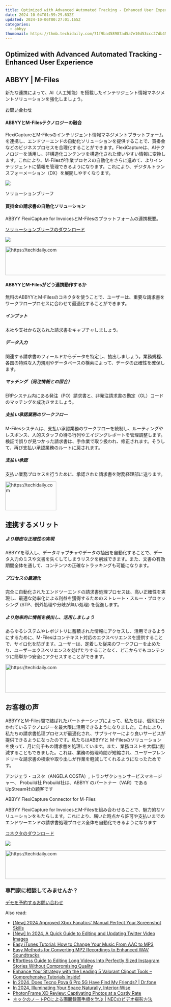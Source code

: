 ```yaml
---
title: Optimized with Advanced Automated Tracking - Enhanced User Experience
date: 2024-10-04T01:59:29.632Z
updated: 2024-10-06T00:27:01.165Z
categories:
  - abbyy
thumbnail: https://thmb.techidaily.com/71f9ba458987ad5a7e10d53ccc27db4550bc2d9a8583a7d8f8671b37d556003d.jpg
---
```


## Optimized with Advanced Automated Tracking - Enhanced User Experience

## 

## ABBYY | M-Files 

新たな連携によって、AI（人工知能）を搭載したインテリジェント情報マネジメントソリューションを強化しましょう。

[お問い合わせ](https://tools.techidaily.com/abbyy/products/)

#### ABBYYとM-Filesテクノロジーの融合 

FlexiCaptureとM-Filesのインテリジェント情報マネジメントプラットフォームを連携し、エンドツーエンドの自動化ソリューションを提供することで、買掛金などのビジネスプロセスを合理化することができます。FlexiCaptureは、AIテクノロジーを活用し、非構造化コンテンツを構造化された使いやすい情報に変換します。これにより、M-Filesが作業プロセスの自動化をさらに進めて、よりインテリジェントに情報を管理できるようになります。これにより、デジタルトランスフォーメーション（DX）を展開しやすくなります。

![](https://content.abbyy.com/-/media/project/abbyy/abbyy/products/vantage/vantage_overview_1.jpg?h=716&iar=0&w=1272)

ソリューションブリーフ 

#### 買掛金の請求書の自動化ソリューション 

ABBYY FlexiCapture for InvoicesとM-Filesのプラットフォームの連携概要。

[ソリューションブリーフのダウンロード](https://static3.abbyy.com/abbyycommedia/34365/solutionbrief-mfiles-abbyy-integrated-solutions-en.pdf)

![](https://content.abbyy.com/-/media/project/abbyy/abbyy/solutions/digital-document-archiving/drawer-image.jpg?h=392&iar=0&w=696)

<!-- affiliate ads begin -->
<a href="https://appsumo.8odi.net/c/5597632/2123750/7443" target="_top" id="2123750">
  <img src="//a.impactradius-go.com/display-ad/7443-2123750" border="0" alt="https://techidaily.com" width="728" height="90"/>
</a>
<img height="0" width="0" src="https://appsumo.8odi.net/i/5597632/2123750/7443" style="position:absolute;visibility:hidden;" border="0" />
<!-- affiliate ads end -->

#### ABBYYとM-Filesがどう連携動作するか 

無料のABBYYとM-Filesのコネクタを使うことで、ユーザーは、重要な請求書をワークフロープロセスに合わせて最適化することができます。

##### インプット 

本社や支社から送られた請求書をキャプチャしましょう。

##### データ入力 

関連する請求書のフィールドからデータを特定し、抽出しましょう。業務規程、各国の特殊な入力規則やデータベースの検索によって、データの正確性を確保します。

##### マッチング（発注情報との照合）

ERPシステム内にある発注（PO）請求書と、非発注請求書の勘定（GL）コードのマッチングを成功させましょう。

##### 支払い承認業務のワークフロー 

M-Filesシステムは、支払い承認業務のワークフローを統制し、ルーティングやレスポンス、人的スタッフの待ち行列やエイジングレポートを管理調整します。検証で誤りが見つかった請求書は、手作業で取り扱われ、修正されます。そうして、再び支払い承認業務のルートに戻されます。

##### 支払い承認

支払い業務プロセスを行うために、承認された請求書を財務経理部に送ります。

<!-- affiliate ads begin -->
<a href="https://aligracehair.sjv.io/c/5597632/2135410/19272" target="_top" id="2135410">
  <img src="//a.impactradius-go.com/display-ad/19272-2135410" border="0" alt="https://techidaily.com" width="160" height="90"/>
</a>
<img height="0" width="0" src="https://aligracehair.sjv.io/i/5597632/2135410/19272" style="position:absolute;visibility:hidden;" border="0" />
<!-- affiliate ads end -->

## 連携するメリット 

##### より精密な正確性の実現 

ABBYYを導入し、データキャプチャやデータの抽出を自動化することで、データ入力のミスや文書を失くしてしまうリスクを削減できます。また、文書の有効期間全体を通して、コンテンツの正確なトラッキングも可能になります。

##### プロセスの最適化 

完全に自動化されたエンドツーエンドの請求書処理プロセスは、高い正確性を実現し、最適な効率化による利益を獲得するためのストレート・スルー・プロセッシング (STP、例外処理や分岐が無い処理) を促進します。

##### より効率的に情報を検出し、活用しましょう 

あらゆるシステムやレポジトリに蓄積された情報にアクセスし、活用できるようにするために、M-Filesはコンテキスト対応のエクスペリエンスを提供することで、サイロ化を防ぎます。ユーザーは、定着した従来のワークフローを止めたり、ユーザーエクスペリエンスを妨げたりすることなく、どこからでもコンテンツに簡単かつ安全にアクセスすることができます。

<!-- affiliate ads begin -->
<a href="https://malaysia-healthcare-travel-council.pxf.io/c/5597632/1557743/17382" target="_top" id="1557743">
  <img src="//a.impactradius-go.com/display-ad/17382-1557743" border="0" alt="https://techidaily.com" width="728" height="90"/>
</a>
<img height="0" width="0" src="https://malaysia-healthcare-travel-council.pxf.io/i/5597632/1557743/17382" style="position:absolute;visibility:hidden;" border="0" />
<!-- affiliate ads end -->

## お客様の声 

ABBYYとM-Files間で結ばれたパートナーシップによって、私たちは、個別に分かれているテクノロジーを最大限に活用できるようになりました。これにより、私たちの請求書処理プロセスが最適化され、サプライヤーにより良いサービスが提供できるようになったのです。私たちはABBYYと M-Filesのソリューションを使って、月に何千もの請求書を処理しています。また、業務コストを大幅に削減することもできました。これは、業務の処理時間が短縮され、ユーザーフレンドリーな請求書の検索や取り出しが作業を軽減してくれるようになったためです。 

アンジェラ・コスタ（ANGELA COSTA）, トランザクションサービスマネージャー、 Probuild社 Probuild社は、ABBYY のパートナー（VAR）であるUpStream社の顧客です 

ABBYY FlexiCapture Connector for M-Files

ABBYY FlexiCapture for InvoicesとM-Filesを組み合わせることで、魅力的なソリューションをもたらします。これにより、届いた時点から許可や支払いまでのエンドツーエンドの請求書処理プロセス全体を自動化できるようになります

[コネクタのダウンロード](https://tools.techidaily.com/abbyy/products/)

![](https://content.abbyy.com/-/media/feature/basecomponents/clients/m-files.png?h=40&iar=0&w=120)

<!-- affiliate ads begin -->
<a href="https://aligracehair.sjv.io/c/5597632/2012420/19272" target="_top" id="2012420">
  <img src="//a.impactradius-go.com/display-ad/19272-2012420" border="0" alt="https://techidaily.com" width="728" height="90"/>
</a>
<img height="0" width="0" src="https://aligracehair.sjv.io/i/5597632/2012420/19272" style="position:absolute;visibility:hidden;" border="0" />
<!-- affiliate ads end -->

### 専門家に相談してみませんか？

[デモを予約する](https://tools.techidaily.com/abbyy/products/)[お問い合わせ](https://tools.techidaily.com/abbyy/products/)

<ins class="adsbygoogle"
     style="display:block"
     data-ad-format="autorelaxed"
     data-ad-client="ca-pub-7571918770474297"
     data-ad-slot="1223367746"></ins>

<ins class="adsbygoogle"
     style="display:block"
     data-ad-client="ca-pub-7571918770474297"
     data-ad-slot="8358498916"
     data-ad-format="auto"
     data-full-width-responsive="true"></ins>

<span class="atpl-alsoreadstyle">Also read:</span>
<div><ul>
<li><a href="https://on-screen-recording.techidaily.com/new-2024-approved-xbox-fanatics-manual-perfect-your-screenshot-skills/"><u>[New] 2024 Approved Xbox Fanatics' Manual Perfect Your Screenshot Skills</u></a></li>
<li><a href="https://twitter-videos.techidaily.com/new-in-2024-a-quick-guide-to-editing-and-updating-twitter-video-images/"><u>[New] In 2024, A Quick Guide to Editing and Updating Twitter Video Images</u></a></li>
<li><a href="https://solve-helper.techidaily.com/easy-itunes-tutorial-how-to-change-your-music-from-aac-to-mp3/"><u>Easy iTunes Tutorial: How to Change Your Music From AAC to MP3</u></a></li>
<li><a href="https://solve-helper.techidaily.com/easy-methods-for-converting-mp2-recordings-to-enhanced-wav-soundtracks/"><u>Easy Methods for Converting MP2 Recordings to Enhanced WAV Soundtracks</u></a></li>
<li><a href="https://solve-helper.techidaily.com/effortless-guide-to-editing-long-videos-into-perfectly-sized-instagram-stories-without-compromising-quality/"><u>Effortless Guide to Editing Long Videos Into Perfectly Sized Instagram Stories Without Compromising Quality</u></a></li>
<li><a href="https://solve-helper.techidaily.com/enhance-your-strategy-with-the-leading-5-valorant-clipout-tools-comprehensive-tutorials-inside/"><u>Enhance Your Strategy with the Leading 5 Valorant Clipout Tools – Comprehensive Tutorials Inside!</u></a></li>
<li><a href="https://location-social.techidaily.com/in-2024-does-tecno-pova-6-pro-5g-have-find-my-friends-drfone-by-drfone-virtual-android/"><u>In 2024, Does Tecno Pova 6 Pro 5G Have Find My Friends? | Dr.fone</u></a></li>
<li><a href="https://some-knowledge.techidaily.com/in-2024-illuminating-your-space-naturally-interior-wise/"><u>In 2024, Illuminating Your Space Naturally, Interior-Wise</u></a></li>
<li><a href="https://buynow-marvelous.techidaily.com/photonframe-xd-review-captivating-photos-at-a-costly-rate/"><u>PhotonFrame XD Review: Captivating Photos at a Costly Rate</u></a></li>
<li><a href="https://some-knowledge.techidaily.com/pc-nec/"><u>ネックのノートPCによる画面録画手順を学ぶ | NECのビデオ撮影方法</u></a></li>
</ul></div>

